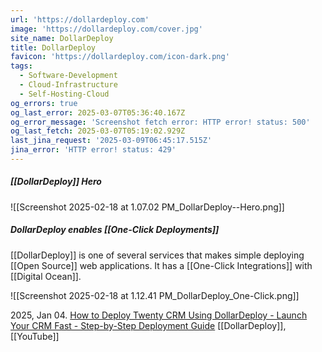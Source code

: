 ```yaml
---
url: 'https://dollardeploy.com'
image: 'https://dollardeploy.com/cover.jpg'
site_name: DollarDeploy
title: DollarDeploy
favicon: 'https://dollardeploy.com/icon-dark.png'
tags:
  - Software-Development
  - Cloud-Infrastructure
  - Self-Hosting-Cloud
og_errors: true
og_last_error: 2025-03-07T05:36:40.167Z
og_error_message: 'Screenshot fetch error: HTTP error! status: 500'
og_last_fetch: 2025-03-07T05:19:02.929Z
last_jina_request: '2025-03-09T06:45:17.515Z'
jina_error: 'HTTP error! status: 429'
---
```

##### [[DollarDeploy]] Hero
![[Screenshot 2025-02-18 at 1.07.02 PM_DollarDeploy--Hero.png]]

##### DollarDeploy enables [[One-Click Deployments]]
[[DollarDeploy]] is one of several services that makes simple deploying [[Open Source]] web applications. It has a [[One-Click Integrations]] with [[Digital Ocean]].


![[Screenshot 2025-02-18 at 1.12.41 PM_DollarDeploy_One-Click.png]]

2025, Jan 04. [How to Deploy Twenty CRM Using DollarDeploy - Launch Your CRM Fast - Step-by-Step Deployment Guide](https://youtu.be/nYXAqRZgyJo?si=KjCVcQ7GUSHzGMI9) [[DollarDeploy]], [[YouTube]]
